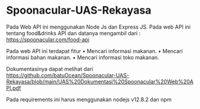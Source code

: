 # Spoonacular-UAS-Rekayasa

Pada Web API ini menggunakan Node Js dan Express JS. Pada web API ini tentang food&drinks API dan datanya mengambil dari :
https://spoonacular.com/food-api

Pada web API ini terdapat fitur 
•	Mencari informasi makanan.
•	Mencari informasi bahan makanan.
•	Mencari informasi toko makanan.

Dokumentasinya dapat melihat dari https://github.com/batuOcean/Spoonacular-UAS-Rekayasa/blob/main/UAS%20Dokumentasi%20Spoonacular%20Web%20API.pdf 

Pada requirements ini harus menggunakan nodejs v12.8.2 dan npm 
